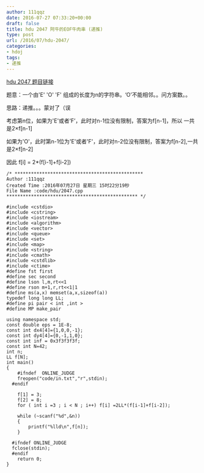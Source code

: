 ```yaml
---
author: 111qqz
date: 2016-07-27 07:33:20+00:00
draft: false
title: hdu 2047 阿牛的EOF牛肉串 (递推)
type: post
url: /2016/07/hdu-2047/
categories:
- hdoj
tags:
- 递推
---
```


[hdu 2047 题目链接](http://acm.hdu.edu.cn/showproblem.php?pid=2047)



题意：一个由'E' 'O' 'F' 组成的长度为n的字符串。‘O’不能相邻。。问方案数。。

思路：递推。。。蒙对了（误

考虑第n位，如果为'E'或者‘F’，此时对n-1位没有限制，答案为f[n-1]，所以 一共是2×f[n-1]

如果为'O'，此时第n-1位为'E'或者'F'，此时对n-2位没有限制，答案为f[n-2],一共是2×f[n-2]

因此 f[i] = 2*(f[i-1]+f[i-2])



 

    
    /* ***********************************************
    Author :111qqz
    Created Time :2016年07月27日 星期三 15时22分19秒
    File Name :code/hdu/2047.cpp
    ************************************************ */
    
    #include <cstdio>
    #include <cstring>
    #include <iostream>
    #include <algorithm>
    #include <vector>
    #include <queue>
    #include <set>
    #include <map>
    #include <string>
    #include <cmath>
    #include <cstdlib>
    #include <ctime>
    #define fst first
    #define sec second
    #define lson l,m,rt<<1
    #define rson m+1,r,rt<<1|1
    #define ms(a,x) memset(a,x,sizeof(a))
    typedef long long LL;
    #define pi pair < int ,int >
    #define MP make_pair
    
    using namespace std;
    const double eps = 1E-8;
    const int dx4[4]={1,0,0,-1};
    const int dy4[4]={0,-1,1,0};
    const int inf = 0x3f3f3f3f;
    const int N=42;
    int n;
    LL f[N];
    int main()
    {
    	#ifndef  ONLINE_JUDGE 
    	freopen("code/in.txt","r",stdin);
      #endif
    
    	f[1] = 3;
    	f[2] = 8;
    	for ( int i =3 ; i < N ; i++) f[i] =2LL*(f[i-1]+f[i-2]);
    
    	while (~scanf("%d",&n))
    	{
    	    printf("%lld\n",f[n]);
    	}
    
      #ifndef ONLINE_JUDGE  
      fclose(stdin);
      #endif
        return 0;
    }
    



